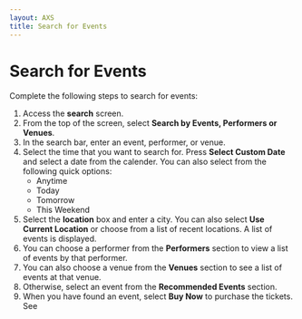 ```yaml
---
layout: AXS
title: Search for Events
---
```

# Search for Events

Complete the following steps to search for events:

1. Access the **search** screen.
2. From the top of the screen, select **Search by Events, Performers or Venues**.
3. In the search bar, enter an event, performer, or venue.
4. Select the time that you want to search for. Press **Select Custom Date** and select a date from the calender. You can also select from the following quick options:
    - Anytime
    - Today
    - Tomorrow
    - This Weekend
5. Select the **location** box and enter a city. You can also select **Use Current Location** or choose from a list of recent locations. A list of events is displayed.
6. You can choose a performer from the **Performers** section to view a list of events by that performer.
7. You can also choose a venue from the **Venues** section to see a list of events at that venue.
8. Otherwise, select an event from the **Recommended Events** section.
9. When you have found an event, select **Buy Now** to purchase the tickets. See <a href="">